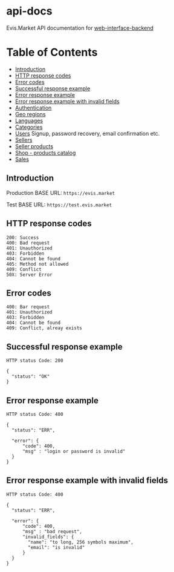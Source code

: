 # api-docs

Evis.Market API documentation for [web-interface-backend](https://github.com/evis-market/web-interface-backend)

Table of Contents
=================

* [Introduction](#introduction)
* [HTTP response codes](#http-response-codes)
* [Error codes](#error-codes)
* [Successful response example](#successful-response-example)
* [Error response example](#error-response-example)
* [Error response example with invalid fields](#error-response-example-with-invalid-fields)
* [Authentication](auth.md)
* [Geo regions](geo_regions.md)
* [Languages](langs.md)
* [Categories](categories.md)
* [Users](users.md) Signup, password recovery, email confirmation etc.
* [Sellers](sellers.md)
* [Seller products](seller_products.md)
* [Shop - products catalog](shop.md)
* [Sales](sales.md)

## Introduction

Production BASE URL: `https://evis.market`

Test BASE URL: `https://test.evis.market`


## HTTP response codes

    200: Success
    400: Bad request
    401: Unauthorized
    403: Forbidden
    404: Cannot be found
    405: Method not allowed
    409: Conflict
    50X: Server Error


## Error codes

    400: Bar request
    401: Unauthorized
    403: Forbidden
    404: Cannot be found
    409: Conflict, alreay exists


## Successful response example

    HTTP status Code: 200

    {
      "status": "OK"
    }


## Error response example

    HTTP status Code: 400

    {
      "status": "ERR",

      "error": {
          "code": 400,
          "msg" : "login or password is invalid"
      }
    }


## Error response example with invalid fields
    HTTP status Code: 400

    {
      "status": "ERR",

      "error": {
          "code": 400,
          "msg" : "bad request",
          "invalid_fields": {
            "name": "to long, 256 symbols maximum",
            "email": "is invalid"
          }
      }
    }
